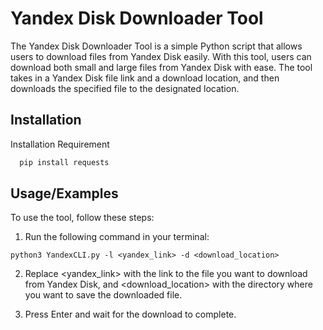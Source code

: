 
# Yandex Disk Downloader Tool

The Yandex Disk Downloader Tool is a simple Python script that allows users to download files from Yandex Disk easily. With this tool, users can download both small and large files from Yandex Disk with ease. The tool takes in a Yandex Disk file link and a download location, and then downloads the specified file to the designated location.





## Installation

Installation Requirement 

```bash
  pip install requests
```
    
## Usage/Examples

To use the tool, follow these steps:

1. Run the following command in your terminal:

```
python3 YandexCLI.py -l <yandex_link> -d <download_location>

```

2. Replace <yandex_link> with the link to the file you want to download from Yandex Disk, and <download_location> with the directory where you want to save the downloaded file.


3. Press Enter and wait for the download to complete.
